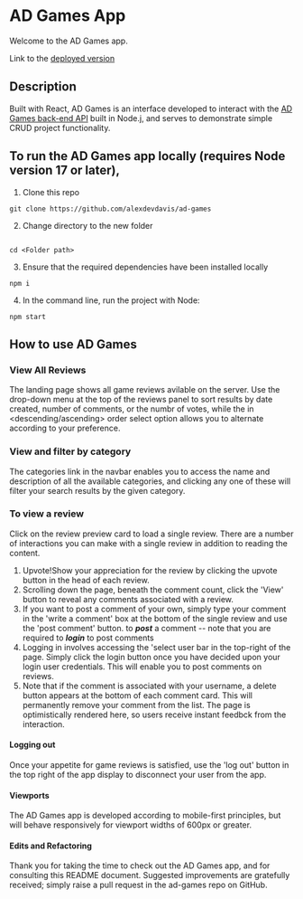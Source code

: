 # AD Games App

Welcome to the AD Games app.

Link to the [deployed version](https://sensational-youtiao-ad9d0b.netlify.app/)

## Description

Built with React, AD Games is an interface developed to interact with the [AD Games back-end API](https://github.com/alexdevdavis/ad-games) built in Node.j, and serves to demonstrate simple CRUD project functionality.

## To run the AD Games app locally (requires Node version 17 or later),

1. Clone this repo


```
git clone https://github.com/alexdevdavis/ad-games
```

2. Change directory to the new folder

```

cd <Folder path>
```

3. Ensure that the required dependencies have been installed locally

```
npm i
```

4. In the command line, run the project with Node:

```
npm start
```

## How to use AD Games
### View All Reviews
The landing page shows all game reviews avilable on the server. Use the drop-down menu at the top of the reviews panel to sort results by date created, number of comments, or the numbr of votes, while the in <descending/ascending> order select option allows you to alternate according to your preference.

### View and filter by category
The categories link in the navbar enables you to access the name and description of all the available categories, and clicking any one of these will filter your search results by the given category.

### To view a review
Click on the review preview card to load a single review. There are a number of interactions you can make with a single review in addition to reading the content.

1. Upvote!Show your appreciation for the review by clicking the upvote button in the head of each review.
2. Scrolling down the page, beneath the comment count, click the 'View' button to reveal any comments associated with a review. 
3. If you want to post a comment of your own, simply type your comment in the 'write a comment' box at the bottom of the single review and use the 'post comment' button. to ***post*** a comment -- note that you are required to ***login*** to post comments
4. Logging in involves accessing the 'select user bar in the top-right of the page. Simply click the login button once you have decided upon your login user credentials. This will enable you to post comments on reviews.
5. Note that if the comment is associated with your username, a delete button appears at the bottom of each comment card. This will permanently remove your comment from the list. The page is optimistically rendered here, so users receive instant feedbck from the interaction.

#### Logging out
Once your appetite for game reviews is satisfied, use the 'log out' button in the top right of the app display to disconnect your user from the app.

#### Viewports
The AD Games app is developed according to mobile-first principles, but will behave responsively for viewport widths of 600px or greater.

#### Edits and Refactoring
Thank you for taking the time to check out the AD Games app, and for consulting this README document. Suggested improvements are gratefully received; simply raise a pull request in the ad-games repo on GitHub.
